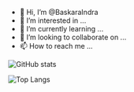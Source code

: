 - 👋 Hi, I’m @BaskaraIndra
- 👀 I’m interested in ...
- 🌱 I’m currently learning ...
- 💞️ I’m looking to collaborate on ...
- 📫 How to reach me ...

<!---
BaskaraIndra/BaskaraIndra is a ✨ special ✨ repository because its `README.md` (this file) appears on your GitHub profile.
You can click the Preview link to take a look at your changes.
--->


![GitHub stats](https://github-readme-stats.vercel.app/api?username=BaskaraIndra&show_icons=true&theme=radical)

![Top Langs](https://github-readme-stats.vercel.app/api/top-langs/?username=BaskaraIndra&show_icons=true&theme=radical)

